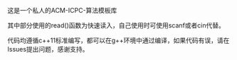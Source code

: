 这是一个私人的ACM-ICPC-算法模板库

其中部分使用的read()函数为快速读入，自己使用时可使用scanf或者cin代替。

代码均遵循c++11标准编写，都可以在g++环境中通过编译，如果代码有误，请在Issues提出问题，感谢支持。
